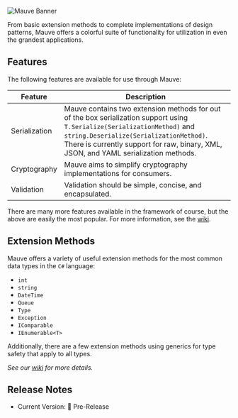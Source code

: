 ![Mauve Banner](https://raw.githubusercontent.com/tacosontitan/Mauve/main/.resources/mauve-banner.png "Mauve Banner")

From basic extension methods to complete implementations of design patterns, Mauve offers a colorful suite of functionality for utilization in even the grandest applications.

## Features
The following features are available for use through Mauve:

|Feature|Description|
|-|-|
|Serialization|Mauve contains two extension methods for out of the box serialization support using `T.Serialize(SerializationMethod)` and `string.Deserialize(SerializationMethod)`. There is currently support for raw, binary, XML, JSON, and YAML serialization methods.|
|Cryptography|Mauve aims to simplify cryptography implementations for consumers.|
|Validation|Validation should be simple, concise, and encapsulated.|

There are many more features available in the framework of course, but the above are easily the most popular. For more information, see the [wiki](https://github.com/tacosontitan/Mauve/wiki).

## Extension Methods
Mauve offers a variety of useful extension methods for the most common data types in the `C#` language:

 - `int`
 - `string`
 - `DateTime`
 - `Queue`
 - `Type`
 - `Exception`
 - `IComparable`
 - `IEnumerable<T>`

 Additionally, there are a few extension methods using generics for type safety that apply to all types.

*See our [wiki](https://github.com/tacosontitan/Mauve/wiki/Mauve.Extensibility) for more details.*

## Release Notes
 - Current Version: 🐣 Pre-Release